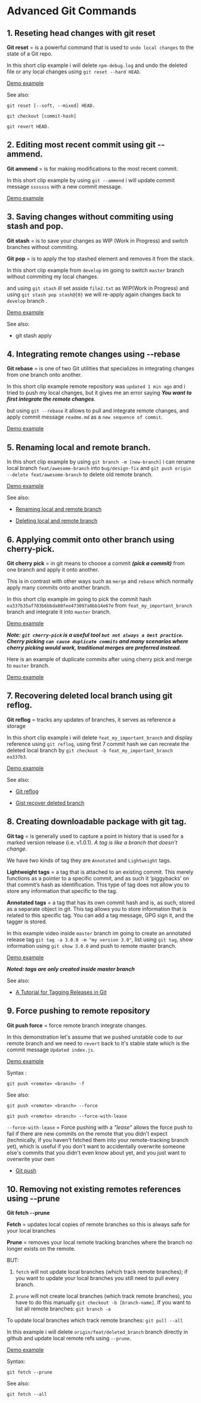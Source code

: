 # Advanced Git Commands


## 1. Reseting head changes with git reset

**Git reset** = is a powerful command that is used to `undo local changes` to
the state of a Git repo.

In this short clip example i will delete `npm-debug.log` and undo the deleted
file or any local changes using `git reset --hard HEAD`.

[Demo example](https://www.youtube.com/embed/AQQy2meSMoo?rel=0)

See also:

`git reset [--soft, --mixed] HEAD.`

`git checkout [commit-hash]`

`git revert HEAD.`

## 2. Editing most recent commit using git --ammend.

**Git ammend** = is for making modifications to the most recent commit.

In this short clip example by using `git --ammend` i will update commit message
`sssssss` with a new commit message.

[Demo example](https://www.youtube.com/embed/xkvpfdz_sdQ?rel=0)

## 3. Saving changes without commiting using stash and pop.

**Git stash** = is to save your changes as WIP (Work in Progress) and switch
branches without commiting.

**Git pop** = is to apply the top stashed element and removes it from the stack.

In this short clip example from `develop` im going to switch `master` branch
without commiting my local changes.

and using `git stash` ill set asside `file2.txt` as WIP(Work in Progress) and
using `git stash pop stash@{0}` we will re-apply again changes back to `develop`
branch .

[Demo example](https://www.youtube.com/embed/LbumxwFkYA4?rel=0)

See also:

- git stash apply

## 4. Integrating remote changes using --rebase

**Git rebase** = is one of two Git utilities that specializes in integrating
changes from one branch onto another.

In this short clip example remote repository was `updated 1 min ago` and i tried
to push my local changes, but it gives me an error saying **_You want to first
integrate the remote changes_**.

but using `git --rebase` it allows to pull and integrate remote changes, and
apply commit message `readme.md` as a `new sequence of commit`.

[Demo example](https://www.youtube.com/embed/fEfzd1XNmOs?rel=0)

## 5. Renaming local and remote branch.

In this short clip example by using `git branch -m [new-branch]` i can rename
local branch `feat/awesome-branch` into `bug/design-fix` and
`git push origin --delete feat/awesome-branch` to delete old remote branch.

[Demo example](https://www.youtube.com/embed/9_cKdQ30Up4?rel=0)

See also:

- [Renaming local and remote branch](https://multiplestates.wordpress.com/2015/02/05/rename-a-local-and-remote-branch-in-git/)

- [Deleting local and remote branch](https://koukia.ca/delete-a-local-and-a-remote-git-branch-61df0b10d323)

## 6. Applying commit onto other branch using cherry-pick.

**Git cherry pick** = in git means to choose a commit **_(pick a commit)_** from
one branch and apply it onto another.

This is in contrast with other ways such as `merge` and `rebase` which normally
apply many commits onto another branch.

In this short clip example im going to pick the commit hash
`ea337b35af703b6bbda80fee473097a0bb14e67e` from `feat_my_important_branch`
branch and integrate it into `master` branch.

[Demo example](https://www.youtube.com/embed/L8bKlNlV_Fs?rel=0)

**_Note: `git cherry-pick` is a useful tool `but not always a best practice`.
Cherry picking `can cause duplicate commits` and many scenarios where cherry
picking would work, traditional merges are preferred instead._**

Here is an example of duplicate commits after using cherry pick and merge to
`master` branch.

[Demo example](https://www.youtube.com/embed/rg5h-8lTPLY?rel=0)

## 7. Recovering deleted local branch using git reflog.

**Git reflog** = tracks any updates of branches, it serves as reference a
storage

In this short clip example i will delete `feat_my_important_branch` and display
reference using `git reflog`, using first 7 commit hash we can recreate the
deleted local branch by `git checkout -b feat_my_important_branch ea337b3`.

[Demo example](https://www.youtube.com/embed/dG-3E7LG4zM?rel=0)

See also:

- [Git reflog](http://gitready.com/intermediate/2009/02/09/reflog-your-safety-net.html)

- [Gist recover deleted branch](https://gist.github.com/jbgo/1944238)

## 8. Creating downloadable package with git tag.

**Git tag** = is generally used to capture a point in history that is used for a
marked version release (i.e. v1.0.1). _A tag is like a branch that doesn’t
change_.

We have two kinds of tag they are `Annotated` and `Lightweight` tags.

**Lightweight tags** = a tag that is attached to an existing commit. This merely
functions as a pointer to a specific commit, and as such it ‘piggybacks’ on that
commit’s hash as identification. This type of tag does not allow you to store
any information that specific to the tag.

**Annotated tags** = a tag that has its own commit hash and is, as such, stored
as a separate object in git. This tag allows you to store information that is
related to this specific tag. You can add a tag message, GPG sign it, and the
tagger is stored.

In this example video inside `master` branch im going to create an annotated
release tag `git tag -a 3.0.0 -m "my version 3.0"`, list using `git tag`, show
information using `git show 3.0.0` and push to remote master branch.

[Demo example](https://www.youtube.com/embed/DS0rhu86g1Y?rel=0)

**_Noted: tags are only created inside master branch_**

See also:

- [A Tutorial for Tagging Releases in Git](https://dev.to/neshaz/a-tutorial-for-tagging-releases-in-git-147e)

## 9. Force pushing to remote repository

**Git push force** = force remote branch integrate changes.

In this demonstration let's assume that we pushed unstable code to our remote
branch and we need to `revert` back to it's stable state which is the commit
message `Updated index.js`.

[Demo example](https://www.youtube.com/embed/b3fO7nCj_KE?rel=0)

Syntax :

`git push <remote> <branch> -f`

See also:

`git push <remote> <branch> --force`

`git push <remote> <branch> --force-with-lease`

`--force-with-lease` = Force pushing with a _"lease"_ allows the force push to
fail if there are new commits on the remote that you didn't expect (technically,
if you haven't fetched them into your remote-tracking branch yet), which is
useful if you don't want to accidentally overwrite someone else's commits that
you didn't even know about yet, and you just want to overwrite your own

- [Git push](https://www.atlassian.com/git/tutorials/syncing/git-push)

## 10. Removing not existing remotes references using --prune

**Git fetch --prune**

**Fetch** = updates local copies of remote branches so this is always safe for
your local branches

**Prune** = removes your local remote tracking branches where the branch no
longer exists on the remote.

BUT:

1. `fetch` will not update local branches (which track remote branches); if you
   want to update your local branches you still need to pull every branch.

2. `prune` will not create local branches (which track remote branches), you
   have to do this manually `git checkout -b [branch-name]`. If you want to list
   all remote branches: `git branch -a`

To update local branches which track remote branches: `git pull --all`

In this example i will delete `origin/feat/deleted_branch` branch directly in
github and update local remote refs using `--prune`.

[Demo example](https://www.youtube.com/embed/ogo9JDpobZI?rel=0)

Syntax:

`git fetch --prune`

See also:

`git fetch --all`

